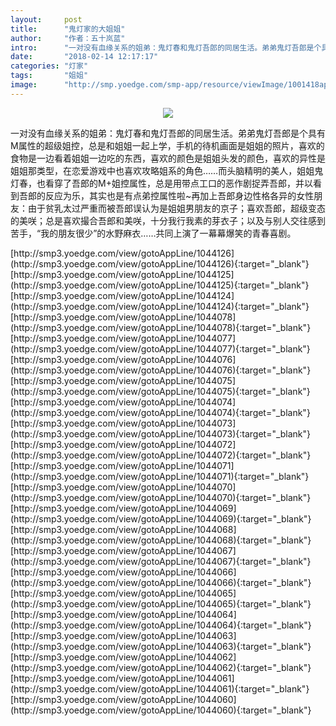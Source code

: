 ```yaml
---
layout:     post
title:      "鬼灯家的大姐姐"
author:     "作者：五十岚蓝"
intro:      "一对没有血缘关系的姐弟：鬼灯春和鬼灯吾郎的同居生活。弟弟鬼灯吾郎是个具有M属性的超级姐控，总是和姐姐一起上学，手机的待机画面是姐姐的照片，喜欢的食物是一边看着姐姐一边吃的东西，喜欢的颜色是姐姐头发的颜色，喜欢的异性是姐姐那类型，在恋爱游戏中也喜欢攻略姐系的角色……而头脑精明的美人，姐姐鬼灯春，也看穿了吾郎的M+姐控属性，总是用带点工口的恶作剧捉弄吾郎，并以看到吾郎的反应为乐，其实也是有点弟控属性啦~再加上吾郎身边性格各异的女性朋友：由于贫乳太过严重而被吾郎误认为是姐姐男朋友的京子；喜欢吾郎，超级变态的美咲；总是喜欢撮合吾郎和美咲，十分我行我素的芽衣子；以及与别人交往感到苦手，“我的朋友很少”的水野麻衣……共同上演了一幕幕爆笑的青春喜剧。"
date:       "2018-02-14 12:17:17"
categories: "灯家"
tags:       "姐姐"
image:      "http://smp.yoedge.com/smp-app/resource/viewImage/1001418appline.png"
---
```

<div style="text-align: center">
<p><img src="http://smp.yoedge.com/smp-app/resource/viewImage/1001418appline.png"/></p>
</div>
<p class="post-meta">
<span>一对没有血缘关系的姐弟：鬼灯春和鬼灯吾郎的同居生活。弟弟鬼灯吾郎是个具有M属性的超级姐控，总是和姐姐一起上学，手机的待机画面是姐姐的照片，喜欢的食物是一边看着姐姐一边吃的东西，喜欢的颜色是姐姐头发的颜色，喜欢的异性是姐姐那类型，在恋爱游戏中也喜欢攻略姐系的角色……而头脑精明的美人，姐姐鬼灯春，也看穿了吾郎的M+姐控属性，总是用带点工口的恶作剧捉弄吾郎，并以看到吾郎的反应为乐，其实也是有点弟控属性啦~再加上吾郎身边性格各异的女性朋友：由于贫乳太过严重而被吾郎误认为是姐姐男朋友的京子；喜欢吾郎，超级变态的美咲；总是喜欢撮合吾郎和美咲，十分我行我素的芽衣子；以及与别人交往感到苦手，“我的朋友很少”的水野麻衣……共同上演了一幕幕爆笑的青春喜剧。</span>
</p>
[http://smp3.yoedge.com/view/gotoAppLine/1044126](http://smp3.yoedge.com/view/gotoAppLine/1044126){:target="_blank"}
[http://smp3.yoedge.com/view/gotoAppLine/1044125](http://smp3.yoedge.com/view/gotoAppLine/1044125){:target="_blank"}
[http://smp3.yoedge.com/view/gotoAppLine/1044124](http://smp3.yoedge.com/view/gotoAppLine/1044124){:target="_blank"}
[http://smp3.yoedge.com/view/gotoAppLine/1044078](http://smp3.yoedge.com/view/gotoAppLine/1044078){:target="_blank"}
[http://smp3.yoedge.com/view/gotoAppLine/1044077](http://smp3.yoedge.com/view/gotoAppLine/1044077){:target="_blank"}
[http://smp3.yoedge.com/view/gotoAppLine/1044076](http://smp3.yoedge.com/view/gotoAppLine/1044076){:target="_blank"}
[http://smp3.yoedge.com/view/gotoAppLine/1044075](http://smp3.yoedge.com/view/gotoAppLine/1044075){:target="_blank"}
[http://smp3.yoedge.com/view/gotoAppLine/1044074](http://smp3.yoedge.com/view/gotoAppLine/1044074){:target="_blank"}
[http://smp3.yoedge.com/view/gotoAppLine/1044073](http://smp3.yoedge.com/view/gotoAppLine/1044073){:target="_blank"}
[http://smp3.yoedge.com/view/gotoAppLine/1044072](http://smp3.yoedge.com/view/gotoAppLine/1044072){:target="_blank"}
[http://smp3.yoedge.com/view/gotoAppLine/1044071](http://smp3.yoedge.com/view/gotoAppLine/1044071){:target="_blank"}
[http://smp3.yoedge.com/view/gotoAppLine/1044070](http://smp3.yoedge.com/view/gotoAppLine/1044070){:target="_blank"}
[http://smp3.yoedge.com/view/gotoAppLine/1044069](http://smp3.yoedge.com/view/gotoAppLine/1044069){:target="_blank"}
[http://smp3.yoedge.com/view/gotoAppLine/1044068](http://smp3.yoedge.com/view/gotoAppLine/1044068){:target="_blank"}
[http://smp3.yoedge.com/view/gotoAppLine/1044067](http://smp3.yoedge.com/view/gotoAppLine/1044067){:target="_blank"}
[http://smp3.yoedge.com/view/gotoAppLine/1044066](http://smp3.yoedge.com/view/gotoAppLine/1044066){:target="_blank"}
[http://smp3.yoedge.com/view/gotoAppLine/1044065](http://smp3.yoedge.com/view/gotoAppLine/1044065){:target="_blank"}
[http://smp3.yoedge.com/view/gotoAppLine/1044064](http://smp3.yoedge.com/view/gotoAppLine/1044064){:target="_blank"}
[http://smp3.yoedge.com/view/gotoAppLine/1044063](http://smp3.yoedge.com/view/gotoAppLine/1044063){:target="_blank"}
[http://smp3.yoedge.com/view/gotoAppLine/1044062](http://smp3.yoedge.com/view/gotoAppLine/1044062){:target="_blank"}
[http://smp3.yoedge.com/view/gotoAppLine/1044061](http://smp3.yoedge.com/view/gotoAppLine/1044061){:target="_blank"}
[http://smp3.yoedge.com/view/gotoAppLine/1044060](http://smp3.yoedge.com/view/gotoAppLine/1044060){:target="_blank"}


